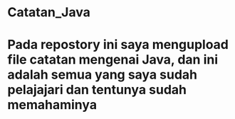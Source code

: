 # Catatan_Java
# Pada repostory ini saya mengupload file catatan mengenai Java, dan ini adalah semua yang saya sudah pelajajari dan tentunya sudah memahaminya
